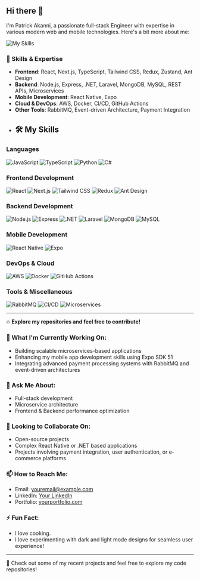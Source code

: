 ## Hi there 👋

I'm Patrick Akanni, a passionate full-stack Engineer with expertise in various modern web and mobile technologies. Here's a bit more about me:

![My Skills](http://github-profile-summary-cards.vercel.app/api/cards/profile-details?username=progolu&theme=default)

### 🚀 Skills & Expertise
- **Frontend**: React, Next.js, TypeScript, Tailwind CSS, Redux, Zustand, Ant Design
- **Backend**: Node.js, Express, .NET, Laravel, MongoDB, MySQL, REST APIs, Microservices
- **Mobile Development**: React Native, Expo
- **Cloud & DevOps**: AWS, Docker, CI/CD, GitHub Actions
- **Other Tools**: RabbitMQ, Event-driven Architecture, Payment Integration
- ## 🛠️ My Skills

### Languages
![JavaScript](https://img.shields.io/badge/-JavaScript-000?logo=javascript&logoColor=F7DF1E&style=flat)
![TypeScript](https://img.shields.io/badge/-TypeScript-000?logo=typescript&logoColor=007ACC&style=flat)
![Python](https://img.shields.io/badge/-Python-000?logo=python&logoColor=3776AB&style=flat)
![C#](https://img.shields.io/badge/-C%23-000?logo=csharp&logoColor=239120&style=flat)

### Frontend Development
![React](https://img.shields.io/badge/-React-000?logo=react&logoColor=61DAFB&style=flat)
![Next.js](https://img.shields.io/badge/-Next.js-000?logo=next.js&logoColor=FFFFFF&style=flat)
![Tailwind CSS](https://img.shields.io/badge/-Tailwind%20CSS-000?logo=tailwindcss&logoColor=06B6D4&style=flat)
![Redux](https://img.shields.io/badge/-Redux-000?logo=redux&logoColor=764ABC&style=flat)
![Ant Design](https://img.shields.io/badge/-Ant%20Design-000?logo=antdesign&logoColor=0170FE&style=flat)

### Backend Development
![Node.js](https://img.shields.io/badge/-Node.js-000?logo=node.js&logoColor=339933&style=flat)
![Express](https://img.shields.io/badge/-Express-000?logo=express&logoColor=FFFFFF&style=flat)
![.NET](https://img.shields.io/badge/-.NET-000?logo=dotnet&logoColor=512BD4&style=flat)
![Laravel](https://img.shields.io/badge/-Laravel-000?logo=laravel&logoColor=FF2D20&style=flat)
![MongoDB](https://img.shields.io/badge/-MongoDB-000?logo=mongodb&logoColor=47A248&style=flat)
![MySQL](https://img.shields.io/badge/-MySQL-000?logo=mysql&logoColor=4479A1&style=flat)

### Mobile Development
![React Native](https://img.shields.io/badge/-React%20Native-000?logo=react&logoColor=61DAFB&style=flat)
![Expo](https://img.shields.io/badge/-Expo-000?logo=expo&logoColor=000020&style=flat)

### DevOps & Cloud
![AWS](https://img.shields.io/badge/-AWS-000?logo=amazon-aws&logoColor=FF9900&style=flat)
![Docker](https://img.shields.io/badge/-Docker-000?logo=docker&logoColor=2496ED&style=flat)
![GitHub Actions](https://img.shields.io/badge/-GitHub%20Actions-000?logo=githubactions&logoColor=2088FF&style=flat)

### Tools & Miscellaneous
![RabbitMQ](https://img.shields.io/badge/-RabbitMQ-000?logo=rabbitmq&logoColor=FF6600&style=flat)
![CI/CD](https://img.shields.io/badge/-CI%2FCD-000?logo=git&logoColor=F05032&style=flat)
![Microservices](https://img.shields.io/badge/-Microservices-000?style=flat)

---

🔥 **Explore my repositories and feel free to contribute!**


### 🌱 What I'm Currently Working On:
- Building scalable microservices-based applications
- Enhancing my mobile app development skills using Expo SDK 51
- Integrating advanced payment processing systems with RabbitMQ and event-driven architectures

### 💬 Ask Me About:
- Full-stack development
- Microservice architecture
- Frontend & Backend performance optimization

### 🤝 Looking to Collaborate On:
- Open-source projects
- Complex React Native or .NET based applications
- Projects involving payment integration, user authentication, or e-commerce platforms

### 📫 How to Reach Me:
- Email: [youremail@example.com](mailto:akanniolusegun5@gmail.com)
- LinkedIn: [Your LinkedIn](https://www.linkedin.com/in/olusegunakanni)
- Portfolio: [yourportfolio.com](https://devpat.vercel.app)

### ⚡ Fun Fact:
- I love cooking.
- I love experimenting with dark and light mode designs for seamless user experience!

---

🔗 Check out some of my recent projects and feel free to explore my code repositories!

